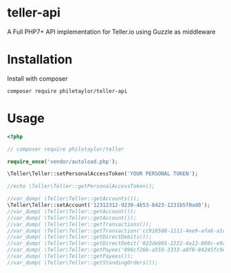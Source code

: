 # teller-api
A Full PHP7+ API implementation for Teller.io using Guzzle as middleware

# Installation

Install with composer

`composer require philetaylor/teller-api`


# Usage

```php
<?php

// composer require philetaylor/teller

require_once('vendor/autoload.php');

\Teller\Teller::setPersonalAccessToken('YOUR PERSONAL TOKEN');

//echo \Teller\Teller::getPersonalAccessToken();

//var_dump( \Teller\Teller::getAccounts());
\Teller\Teller::setAccount('12312312-9230-4b53-8423-1231b5f0ad0');
//var_dump( \Teller\Teller::getAccount());
//var_dump( \Teller\Teller::getAccount());
//var_dump( \Teller\Teller::getTransactions());
//var_dump( \Teller\Teller::getTransaction('cc918508-1111-4ee9-afa6-a1c615e08262', 'uuid-of-account-that-this-transaction-is-in'));
//var_dump( \Teller\Teller::getDirectDebits());
//var_dump( \Teller\Teller::getDirectDebit('023de905-2222-4a12-869c-e9a0414b8426'));
//var_dump( \Teller\Teller::getPayee('096cf26b-a559-3333-a8f0-84245fc9e137'));
//var_dump( \Teller\Teller::getPayees());
//var_dump( \Teller\Teller::getStandingOrders());
```
